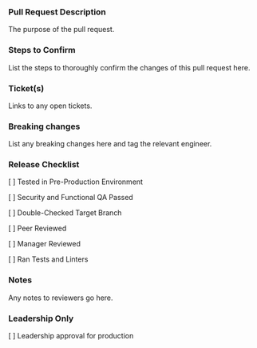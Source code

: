 ### Pull Request Description ###

The purpose of the pull request.

### Steps to Confirm ###

List the steps to thoroughly confirm the changes of this pull request here.

### Ticket(s) ###

Links to any open tickets.

### Breaking changes ###

List any breaking changes here and tag the relevant engineer.

### Release Checklist ###
 
[ ] Tested in Pre-Production Environment 

[ ] Security and Functional QA Passed

[ ] Double-Checked Target Branch

[ ] Peer Reviewed  

[ ] Manager Reviewed

[ ] Ran Tests and Linters

### Notes ###

Any notes to reviewers go here.

### Leadership Only ###

[ ] Leadership approval for production